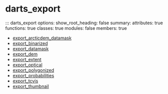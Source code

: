 # <code class='doc-symbol doc-symbol-nav doc-symbol-module'></code>darts_export


::: darts_export
    options:
      show_root_heading: false
      summary:
        attributes: true
        functions: true
        classes: true
        modules: false
      members: true
- [export_arcticdem_datamask](export_arcticdem_datamask.md)
- [export_binarized](export_binarized.md)
- [export_datamask](export_datamask.md)
- [export_dem](export_dem.md)
- [export_extent](export_extent.md)
- [export_optical](export_optical.md)
- [export_polygonized](export_polygonized.md)
- [export_probabilities](export_probabilities.md)
- [export_tcvis](export_tcvis.md)
- [export_thumbnail](export_thumbnail.md)
